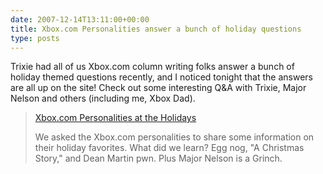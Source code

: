```yaml
---
date: 2007-12-14T13:11:00+00:00
title: Xbox.com Personalities answer a bunch of holiday questions
type: posts
---
```

Trixie had all of us Xbox.com column writing folks answer a bunch of holiday themed questions recently, and I noticed tonight that the answers are all up on the site! Check out some interesting Q&A with Trixie, Major Nelson and others (including me, Xbox Dad).

> [Xbox.com Personalities at the Holidays](http://www.xbox.com/en-US/community/events/holiday2007/wishlist.htm)
>
> We asked the Xbox.com personalities to share some information on their holiday favorites. What did we learn? Egg nog, "A Christmas Story," and Dean Martin pwn. Plus Major Nelson is a Grinch.

